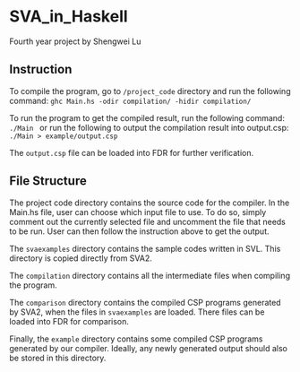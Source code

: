 # SVA_in_Haskell
Fourth year project by Shengwei Lu

## Instruction
To compile the program, go to ```/project_code``` directory and run the following command:
```ghc Main.hs -odir compilation/ -hidir compilation/```

To run the program to get the compiled result, run the following command:
```./Main ```
or run the following to output the compilation result into output.csp:
```./Main > example/output.csp```

The ```output.csp``` file can be loaded into FDR for further verification.

## File Structure
The project code directory contains the source code for the compiler.
In the Main.hs file, user can choose which input file to use. To do so, simply comment out the currently selected file and uncomment the file that needs to be run. User can then follow the instruction above to get the output.

The ```svaexamples``` directory contains the sample codes written in SVL. This directory is copied directly from SVA2.

The ```compilation``` directory contains all the intermediate files when compiling the program.

The ```comparison``` directory contains the compiled CSP programs generated by SVA2, when the files in ```svaexamples``` are loaded. There files can be loaded into FDR for comparison.

Finally, the ```example``` directory contains some compiled CSP programs generated by our compiler. Ideally, any newly generated output should also be stored in this directory.
